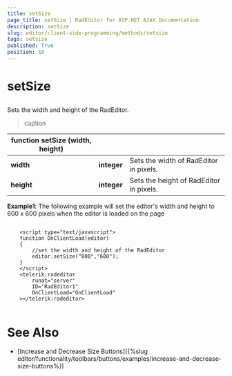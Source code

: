 ```yaml
---
title: setSize
page_title: setSize | RadEditor for ASP.NET AJAX Documentation
description: setSize
slug: editor/client-side-programming/methods/setsize
tags: setsize
published: True
position: 16
---
```


# setSize



## 

Sets the width and height of the RadEditor.


>caption  

|  **function**  **setSize (width, height)**  |  |  |
| ------ | ------ | ------ |
| **width** | **integer** |Sets the width of RadEditor in pixels.|
| **height** | **integer** |Sets the height of RadEditor in pixels.|

**Example1**: The following example will set the editor's width and height to 600 x 600 pixels when the editor is loaded on the page

````ASPNET
	     
	<script type="text/javascript">
	function OnClientLoad(editor)
	{
	    //set the width and height of the RadEditor
	    editor.setSize("800","600");
	}
	</script>
	<telerik:radeditor 
	    runat="server" 
	    ID="RadEditor1"
	    OnClientLoad="OnClientLoad"
	></telerik:radeditor>
				
````



# See Also

 * [Increase and Decrease Size Buttons]({%slug editor/functionality/toolbars/buttons/examples/increase-and-decrease-size-buttons%})
